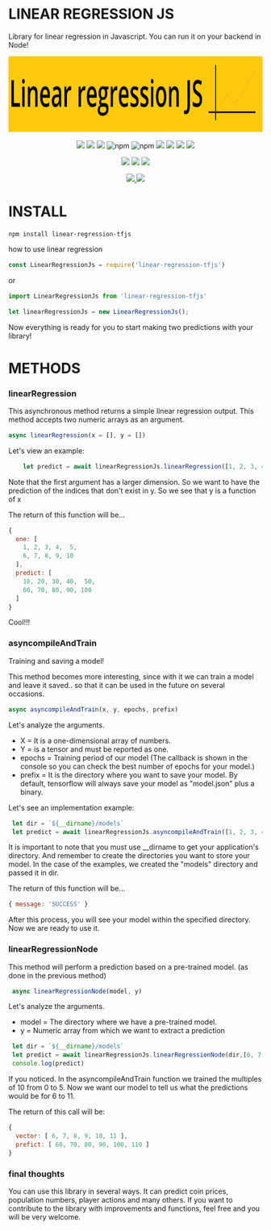 # LINEAR REGRESSION JS

Library for linear regression in Javascript.
You can run it on your backend in Node!

<div align="center">
  <img src="./src/assets/banner.png" width="100%" height="150"/>
</div>

<p align="center">
   <img src="https://img.shields.io/bower/l/MI?style=flat-square">
   <img src="https://img.shields.io/badge/version-1.0.2-blue">
   <img src="https://img.shields.io/npm/dy/linear-regression-tfjs">
   <img alt="npm" src="https://img.shields.io/npm/dm/linear-regression-tfjs">
   <img alt="npm" src="https://img.shields.io/npm/dw/linear-regression-tfjs">
   <img src="https://img.shields.io/github/issues/rhaymisonbetini/linear-regression-js.svg">
   <img src="https://img.shields.io/github/issues-closed/rhaymisonbetini/linear-regression-js.svg">
   <img src="https://img.shields.io/github/issues-pr/rhaymisonbetini/linear-regression-js.svg">
   <img src="https://img.shields.io/github/issues-pr-closed/rhaymisonbetini/linear-regression-js.svg">
</p>

<p align="center">
   <img src="https://img.shields.io/badge/JavaScript-F7DF1E?style=for-the-badge&logo=javascript&logoColor=black">
   <img src="https://img.shields.io/badge/Node.js-43853D?style=for-the-badge&logo=node.js&logoColor=white">
   <img src="https://img.shields.io/badge/TensorFlow-FF6F00?style=for-the-badge&logo=tensorflow&logoColor=white">
</p>

<p align="center">
  <a href="https://www.linkedin.com/in/heleno-betini-2b3016175/" target="_blank">
    <img src="https://img.shields.io/badge/LinkedIn-0077B5?style=for-the-badge&logo=linkedin&logoColor=white">
  </a>
  <a href="https://github.com/rhaymisonbetini" target="_blank">
    <img src="https://img.shields.io/badge/GitHub-100000?style=for-the-badge&logo=github&logoColor=white">
  </a>
</p>

# INSTALL

```
npm install linear-regression-tfjs
```

how to use linear regression

```javascript
const LinearRegressionJs = require('linear-regression-tfjs')
```
or

```javascript
import LinearRegressionJs from 'linear-regression-tfjs'
```

```javascript
let linearRegressionJs = new LinearRegressionJs();
```

Now everything is ready for you to start making two predictions with your library!

# METHODS

### linearRegression

This asynchronous method returns a simple linear regression output.
This method accepts two numeric arrays as an argument.

```javascript
async linearRegression(x = [], y = [])  
```
Let's view an example:

```javascript
    let predict = await linearRegressionJs.linearRegression([1, 2, 3, 4, 5, 6, 7, 8, 9, 10], [10, 20, 30, 40, 50, 60])
```
Note that the first argument has a larger dimension. So we want to have the prediction of the indices that 
don't exist in y. So we see that y is a function of x

The return of this function will be...

```javascript
{
  one: [
    1, 2, 3, 4,  5,
    6, 7, 8, 9, 10
  ],
  predict: [
    10, 20, 30, 40,  50,
    60, 70, 80, 90, 100
  ]
}
```
Cool!!!

### asyncompileAndTrain

Training and saving a model!

This method becomes more interesting, since with it we can train a model and leave it 
saved.. so that it can be used in the future on several occasions.

```javascript
async asyncompileAndTrain(x, y, epochs, prefix)
```
Let's analyze the arguments.

* X = It is a one-dimensional array of numbers.
* Y = is a tensor and must be reported as one.
* epochs = Training period of our model (The callback is shown in the console so you can check the best number of epochs for your model.)
* prefix = It is the directory where you want to save your model.
By default, tensorflow will always save your model as "model.json" plus a binary.

Let's see an implementation example:

```javascript
 let dir = `${__dirname}/models`
 let predict = await linearRegressionJs.asyncompileAndTrain([1, 2, 3, 4, 5], [[10], [20], [30], [40], [50]], 1500, dir)
```
It is important to note that you must use __dirname to get your application's directory. And remember to create the directories you want to store your model. 
In the case of the examples, we created the "models" directory and passed it in dir.

The return of this function will be...
```javascript
{ message: 'SUCCESS' }
```
After this process, you will see your model within the specified directory. Now we are ready to use it.

###  linearRegressionNode

This method will perform a prediction based on a pre-trained model. (as done in the previous method)

```javascript
 async linearRegressionNode(model, y)
```
Let's analyze the arguments.

* model = The directory where we have a pre-trained model.
* y = Numeric array from which we want to extract a prediction

```javascript
 let dir = `${__dirname}/models`
 let predict = await linearRegressionJs.linearRegressionNode(dir,[6, 7, 8, 9,10,11])
 console.log(predict)
```
If you noticed. In the asyncompileAndTrain function we trained the multiples of 10 from 0 to 5. 
Now we want our model to tell us what the predictions would be for 6 to 11.

The return of this call will be:

```javascript
{
  vector: [ 6, 7, 8, 9, 10, 11 ],
  prefict: [ 60, 70, 80, 90, 100, 110 ]
}
```

### final thoughts

You can use this library in several ways. It can predict coin prices, population numbers, player actions and many others. 
If you want to contribute to the library with improvements and functions, feel free and you will be very welcome.